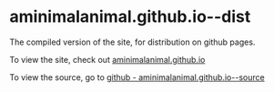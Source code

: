 # aminimalanimal.github.io--dist

The compiled version of the site, for distribution on github pages.

To view the site, check out [aminimalanimal.github.io](http://aminimalanimal.github.io)

To view the source, go to [github - aminimalanimal.github.io--source](https://github.com/aminimalanimal/aminimalanimal.github.io--source)
